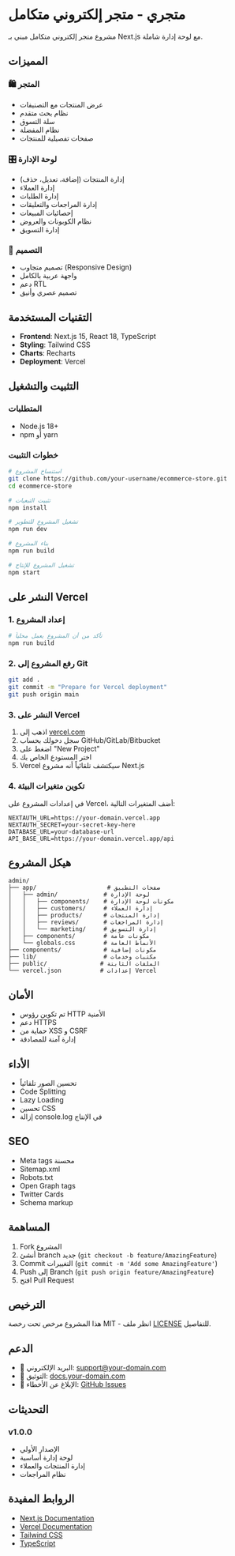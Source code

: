 # متجري - متجر إلكتروني متكامل

مشروع متجر إلكتروني متكامل مبني بـ Next.js مع لوحة إدارة شاملة.

## المميزات

### 🛍️ المتجر
- عرض المنتجات مع التصنيفات
- نظام بحث متقدم
- سلة التسوق
- نظام المفضلة
- صفحات تفصيلية للمنتجات

### 🎛️ لوحة الإدارة
- إدارة المنتجات (إضافة، تعديل، حذف)
- إدارة العملاء
- إدارة الطلبات
- إدارة المراجعات والتعليقات
- إحصائيات المبيعات
- نظام الكوبونات والعروض
- إدارة التسويق

### 🎨 التصميم
- تصميم متجاوب (Responsive Design)
- واجهة عربية بالكامل
- دعم RTL
- تصميم عصري وأنيق

## التقنيات المستخدمة

- **Frontend**: Next.js 15, React 18, TypeScript
- **Styling**: Tailwind CSS
- **Charts**: Recharts
- **Deployment**: Vercel

## التثبيت والتشغيل

### المتطلبات
- Node.js 18+
- npm أو yarn

### خطوات التثبيت

```bash
# استنساخ المشروع
git clone https://github.com/your-username/ecommerce-store.git
cd ecommerce-store

# تثبيت التبعيات
npm install

# تشغيل المشروع للتطوير
npm run dev

# بناء المشروع
npm run build

# تشغيل المشروع للإنتاج
npm start
```

## النشر على Vercel

### 1. إعداد المشروع
```bash
# تأكد من أن المشروع يعمل محلياً
npm run build
```

### 2. رفع المشروع إلى Git
```bash
git add .
git commit -m "Prepare for Vercel deployment"
git push origin main
```

### 3. النشر على Vercel
1. اذهب إلى [vercel.com](https://vercel.com)
2. سجل دخولك بحساب GitHub/GitLab/Bitbucket
3. اضغط على "New Project"
4. اختر المستودع الخاص بك
5. Vercel سيكتشف تلقائياً أنه مشروع Next.js

### 4. تكوين متغيرات البيئة
في إعدادات المشروع على Vercel، أضف المتغيرات التالية:

```env
NEXTAUTH_URL=https://your-domain.vercel.app
NEXTAUTH_SECRET=your-secret-key-here
DATABASE_URL=your-database-url
API_BASE_URL=https://your-domain.vercel.app/api
```

## هيكل المشروع

```
admin/
├── app/                    # صفحات التطبيق
│   ├── admin/             # لوحة الإدارة
│   │   ├── components/    # مكونات لوحة الإدارة
│   │   ├── customers/     # إدارة العملاء
│   │   ├── products/      # إدارة المنتجات
│   │   ├── reviews/       # إدارة المراجعات
│   │   └── marketing/     # إدارة التسويق
│   ├── components/        # مكونات عامة
│   └── globals.css        # الأنماط العامة
├── components/            # مكونات إضافية
├── lib/                   # مكتبات وخدمات
├── public/               # الملفات الثابتة
└── vercel.json           # إعدادات Vercel
```

## الأمان

- تم تكوين رؤوس HTTP الأمنية
- دعم HTTPS
- حماية من XSS و CSRF
- إدارة آمنة للمصادقة

## الأداء

- تحسين الصور تلقائياً
- Code Splitting
- Lazy Loading
- تحسين CSS
- إزالة console.log في الإنتاج

## SEO

- Meta tags محسنة
- Sitemap.xml
- Robots.txt
- Open Graph tags
- Twitter Cards
- Schema markup

## المساهمة

1. Fork المشروع
2. أنشئ branch جديد (`git checkout -b feature/AmazingFeature`)
3. Commit التغييرات (`git commit -m 'Add some AmazingFeature'`)
4. Push إلى Branch (`git push origin feature/AmazingFeature`)
5. افتح Pull Request

## الترخيص

هذا المشروع مرخص تحت رخصة MIT - انظر ملف [LICENSE](LICENSE) للتفاصيل.

## الدعم

- 📧 البريد الإلكتروني: support@your-domain.com
- 📖 التوثيق: [docs.your-domain.com](https://docs.your-domain.com)
- 🐛 الإبلاغ عن الأخطاء: [GitHub Issues](https://github.com/your-username/ecommerce-store/issues)

## التحديثات

### v1.0.0
- الإصدار الأولي
- لوحة إدارة أساسية
- إدارة المنتجات والعملاء
- نظام المراجعات

## الروابط المفيدة

- [Next.js Documentation](https://nextjs.org/docs)
- [Vercel Documentation](https://vercel.com/docs)
- [Tailwind CSS](https://tailwindcss.com)
- [TypeScript](https://www.typescriptlang.org)
